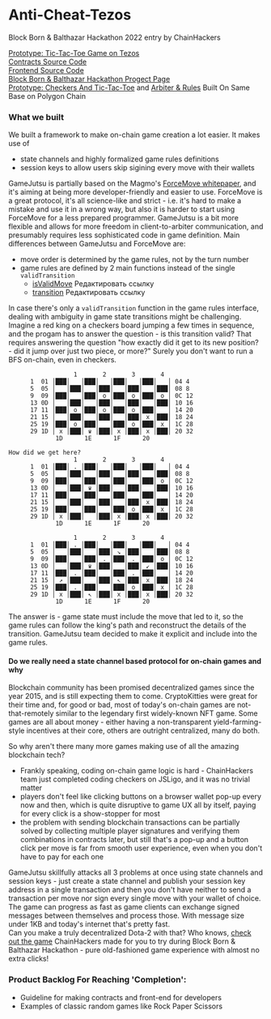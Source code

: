 # Anti-Cheat-Tezos

Block Born & Balthazar Hackathon 2022 entry by ChainHackers

[Prototype: Tic-Tac-Toe Game on Tezos](https://tezos.gamejutsu.app/)  
[Contracts Source Code](https://github.com/chainhackers/gamejutsu-tezos-contracts)  
[Frontend Source Code](https://github.com/chainhackers/anti-cheat-tool)  
[Block Born & Balthazar Hackathon Progect Page](https://gitcoin.co/hackathon/block-born/projects/17430/gamejutsutezos)  
[Prototype: Checkers And Tic-Tac-Toe](https://gamejutsu.app/games) and [Arbiter & Rules](https://github.com/chainhackers/gamejutsu-contracts) Built On Same Base on Polygon Chain

### What we built

We built a framework to make on-chain game creation a lot easier. It makes use of

* state channels and highly formalized game rules definitions
* session keys to allow users skip sigining every move with their wallets  

GameJutsu is partially based on the Magmo's [ForceMove whitepaper](https://magmo.com/force-move-games.pdf),
and it's aiming at being more developer-friendly and easier to use. ForceMove is a great protocol,
it's all science-like and strict - i.e. it's hard to make a mistake and use it in a wrong way, but also it is harder
to start using ForceMove for a less prepared programmer. GameJutsu is a bit more flexible and allows for more freedom in
client-to-arbiter communication, and presumably requires less sophisticated code in game definition.
Main differences between GameJutsu and ForceMove are:

* move order is determined by the game rules, not by the turn number
* game rules are defined by 2 main functions instead of the single `validTransition`
    * [isValidMove]() Редактировать ссылку  
    * [transition]() Редактировать ссылку  
   
In case there's only a `validTransition` function in the game rules interface,
dealing with ambiguity in game state transitions might be challenging.
Imagine a red king on a checkers board jumping a few times in sequence, and the progam
has to answer the question - is this transition valid? That requires answering the question
"how exactly did it get to its new position? - did it jump over just two piece, or more?"
Surely you don't want to run a BFS on-chain, even in checkers.

```
                  1       2       3       4
      1  01 │███│   │███│   │███│   │███│   │ 04 4
      5  05 │   │███│   │███│   │███│   │███│ 08 8
      9  09 │███│   │███│ o │███│ o │███│ o │ 0C 12
      13 0D │   │███│   │███│   │███│   │███│ 10 16
      17 11 │███│ o │███│ o │███│ o │███│   │ 14 20
      21 15 │   │███│   │███│   │███│ x │███│ 18 24
      25 19 │███│ o │███│   │███│ o │███│ x │ 1C 28
      29 1D │ x │███│ ♛ │███│ x │███│ x │███│ 20 32
             1D      1E      1F      20

How did we get here?
                  1       2       3       4
      1  01 │███│ . │███│   │███│   │███│   │ 04 4
      5  05 │   │███│   │███│   │███│   │███│ 08 8
      9  09 │███│   │███│   │███│   │███│ o │ 0C 12
      13 0D │   │███│ ♛ │███│   │███│   │███│ 10 16
      17 11 │███│   │███│   │███│   │███│   │ 14 20
      21 15 │   │███│   │███│   │███│ x │███│ 18 24
      25 19 │███│   │███│   │███│ o │███│ x │ 1C 28
      29 1D │ x │███│   │███│ x │███│ x │███│ 20 32
             1D      1E      1F      20

                  1       2       3       4
      1  01 │███│ . │███│   │███│   │███│   │ 04 4
      5  05 │   │███│   │███│ ↘ │███│   │███│ 08 8
      9  09 │███│   │███│ . │███│ . │███│ o │ 0C 12
      13 0D │   │███│ ♛ │███│   │███│ ↙ │███│ 10 16
      17 11 │███│ . │███│   │███│ . │███│   │ 14 20
      21 15 │ ↗ │███│   │███│ ↖ │███│ x │███│ 18 24
      25 19 │███│ . │███│   │███│ o │███│ x │ 1C 28
      29 1D │ x │███│ ↖ │███│ x │███│ x │███│ 20 32
             1D      1E      1F      20
```

The answer is - game state must include the move that led to it, so the game rules can follow the king's path
and reconstruct the details of the transition. GameJutsu team decided to make it explicit and include into the game rules.

#### Do we really need a state channel based protocol for on-chain games and why
Blockchain community has been promised decentralized games since the year 2015, and is still expecting them to come.
CryptoKitties were great for their time and, for good or bad, most of today's on-chain games are not-that-remotely similar to the legendary first widely-known NFT game. Some games are all about money -
either having a non-transparent yield-farming-style incentives at their core, others are outright centralized,
many do both.

So why aren't there many more games making use of all the amazing blockchain tech?

* Frankly speaking, coding on-chain game logic is hard - ChainHackers team just completed coding checkers on JSLigo,  and it was no trivial matter
* players don't feel like clicking buttons on a browser wallet pop-up every now and then, which is quite disruptive to  game UX all by itself, paying for every click is a show-stopper for most
* the problem with sending blockchain transactions can be partially solved by collecting multiple player signatures and  verifying them combinations in contracts later, but still that's a pop-up and a button click per move is far from  smooth user experience, even when you don't have to pay for each one

GameJutsu skillfully attacks all 3 problems at once using state channels and session keys - just create a state channel and publish your session key address in a single transaction and then you don't have neither to send a transaction per move nor sign every single move with your wallet of choice.  
The game can progress as fast as game clients can exchange signed messages between themselves and process those. With message size under 1KB and today's internet that's pretty fast.  
Can you make a truly decentralized Dota-2 with that? Who knows, [check out the game](https://tezos.gamejutsu.app/) ChainHackers made for you to try during Block Born & Balthazar Hackathon - pure old-fashioned game experience with almost no extra clicks!

### Product Backlog For Reaching 'Completion':  
* Guideline for making contracts and front-end for developers 
* Examples of classic random games like Rock Paper Scissors

